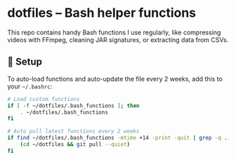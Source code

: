 # dotfiles – Bash helper functions

This repo contains handy Bash functions I use regularly, like compressing videos with FFmpeg, cleaning JAR signatures, or extracting data from CSVs.

## 🔧 Setup

To auto-load functions and auto-update the file every 2 weeks, add this to your `~/.bashrc`:

```bash
# Load custom functions
if [ -f ~/dotfiles/.bash_functions ]; then
    . ~/dotfiles/.bash_functions
fi

# Auto pull latest functions every 2 weeks
if find ~/dotfiles/.bash_functions -mtime +14 -print -quit | grep -q .; then
    (cd ~/dotfiles && git pull --quiet)
fi

